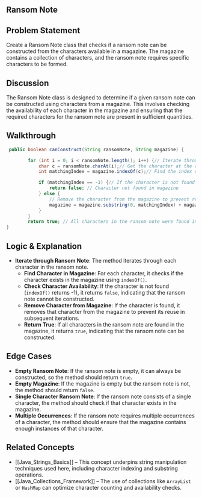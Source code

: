 ## Ransom Note

## Problem Statement
Create a Ransom Note class that checks if a ransom note can be constructed from the characters available in a magazine. The magazine contains a collection of characters, and the ransom note requires specific characters to be formed.
## Discussion
The Ransom Note class is designed to determine if a given ransom note can be constructed using characters from a magazine. This involves checking the availability of each character in the magazine and ensuring that the required characters for the ransom note are present in sufficient quantities.
## Walkthrough
```java
 public boolean canConstruct(String ransomNote, String magazine) {

        for (int i = 0; i < ransomNote.length(); i++) {// Iterate through each character in the ransom note
            char c = ransomNote.charAt(i);// Get the character at the current index
            int matchingIndex = magazine.indexOf(c);// Find the index of the character in the magazine

            if (matchingIndex == -1) {// If the character is not found in the magazine
                return false; // Character not found in magazine
            } else {
                // Remove the character from the magazine to prevent reuse
                magazine = magazine.substring(0, matchingIndex) + magazine.substring(matchingIndex + 1);// Remove the character at the found index
            }
        }
        return true; // All characters in the ransom note were found in the magazine
}
```
## Logic & Explanation
- **Iterate through Ransom Note**: The method iterates through each character in the ransom note.
  - **Find Character in Magazine**: For each character, it checks if the character exists in the magazine using `indexOf()`.
  - **Check Character Availability**: If the character is not found (`indexOf()` returns -1), it returns `false`, indicating that the ransom note cannot be constructed.
  - **Remove Character from Magazine**: If the character is found, it removes that character from the magazine to prevent its reuse in subsequent iterations.
  - **Return True**: If all characters in the ransom note are found in the magazine, it returns `true`, indicating that the ransom note can be constructed.
## Edge Cases
- **Empty Ransom Note**: If the ransom note is empty, it can always be constructed, so the method should return `true`.
- **Empty Magazine**: If the magazine is empty but the ransom note is not, the method should return `false`.
- **Single Character Ransom Note**: If the ransom note consists of a single character, the method should check if that character exists in the magazine.
- **Multiple Occurrences**: If the ransom note requires multiple occurrences of a character, the method should ensure that the magazine contains enough instances of that character.
## Related Concepts
- [[Java_Strings_Basics]] – This concept underpins string manipulation techniques used here, including character indexing and substring operations.
- [[Java_Collections_Framework]] – The use of collections like `ArrayList` or `HashMap` can optimize character counting and availability checks.
